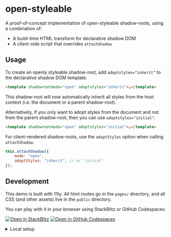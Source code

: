 # open-styleable

A proof-of-concept implementation of open-styleable shadow-roots, using a combination of:

- A build-time HTML transform for declarative shadow DOM
- A client-side script that overrides `attachShadow`

## Usage

To create an openly styleable shadow-root, add `adoptstyles="inherit"` to the declarative shadow DOM template.

```html
<template shadowrootmode="open" adoptstyles="inherit">…</template>
```

This shadow-root will now automatically inherit all styles from the host context (i.e. the document or a parent shadow-root).

Alternatively, if you only want to adopt styles from the document and not from the parent shadow-root, then you can use `adoptstyles="initial"`.

```html
<template shadowrootmode="open" adoptstyles="initial">…</template>
```

For client-rendered shadow-roots, use the `adoptStyles` option when calling `attachShadow`.

```js
this.attachShadow({
	mode: "open",
	adoptStyles: "inherit", // or "initial"
});
```

## Development

This demo is built with 11ty. All html routes go in the `pages/` directory, and all CSS (and other assets) live in the `public` directory.

You can play with it in your browser using StackBlitz or GitHub Codespaces:

[![Open in StackBlitz](https://developer.stackblitz.com/img/open_in_stackblitz.svg)](https://stackblitz.com/github.com/mayank99/open-styleable?file=pages/index.html) [![Open in GitHub Codespaces](https://github.com/codespaces/badge.svg)](https://codespaces.new/mayank99/open-styleable)

<details>
<summary>Local setup</summary>

To run it locally, clone the repo and follow these steps:

1. Install dependencies.

   ```
   npm install
   ```

2. Start the dev server.

   ```
   npm run dev
   ```

3. Open up `localhost:1174` in your browser.

</details>
